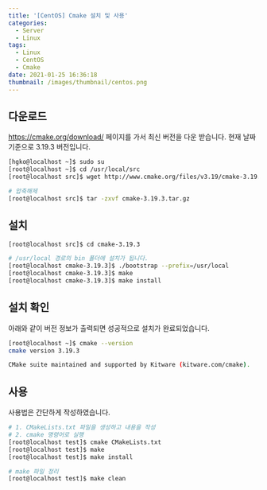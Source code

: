 ```yaml
---
title: '[CentOS] Cmake 설치 및 사용'
categories:
  - Server
  - Linux
tags:
  - Linux
  - CentOS
  - Cmake
date: 2021-01-25 16:36:18
thumbnail: /images/thumbnail/centos.png
---
```


## 다운로드

https://cmake.org/download/ 페이지를 가서 최신 버전을 다운 받습니다. 현재 날짜 기준으로 3.19.3 버전입니다.

```bash
[hgko@localhost ~]$ sudo su
[root@localhost ~]$ cd /usr/local/src
[root@localhost src]$ wget http://www.cmake.org/files/v3.19/cmake-3.19.3.tar.gz

# 압축해제
[root@localhost src]$ tar -zxvf cmake-3.19.3.tar.gz
```

## 설치

```bash
[root@localhost src]$ cd cmake-3.19.3

# /usr/local 경로의 bin 폴더에 설치가 됩니다.
[root@localhost cmake-3.19.3]$ ./bootstrap --prefix=/usr/local
[root@localhost cmake-3.19.3]$ make
[root@localhost cmake-3.19.3]$ make install
```

## 설치 확인

아래와 같이 버전 정보가 출력되면 성공적으로 설치가 완료되었습니다.

```bash
[root@localhost ~]$ cmake --version
cmake version 3.19.3

CMake suite maintained and supported by Kitware (kitware.com/cmake).
```

## 사용

사용법은 간단하게 작성하였습니다.

```bash
# 1. CMakeLists.txt 파일을 생성하고 내용을 작성
# 2. cmake 명령어로 실행
[root@localhost test]$ cmake CMakeLists.txt
[root@localhost test]$ make
[root@localhost test]$ make install

# make 파일 정리
[root@localhost test]$ make clean
```
